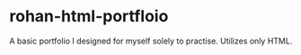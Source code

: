 # rohan-html-portfloio
A basic portfolio I designed for myself solely to practise. Utilizes only HTML.
